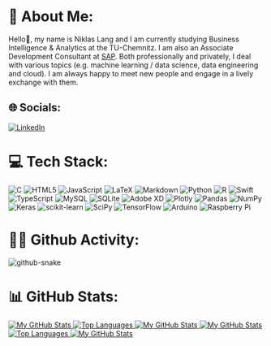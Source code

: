 # 💫 About Me:
Hello👋, my name is Niklas Lang and I am currently studying Business Intelligence & Analytics at the TU-Chemnitz. I am also an Associate Development Consultant at [SAP](https://github.com/SAP). Both professionally and privately, I deal with various topics (e.g. machine learning / data science, data engineering and cloud). I am always happy to meet new people and engage in a lively exchange with them.


## 🌐 Socials:
[![LinkedIn](https://img.shields.io/badge/LinkedIn-%230077B5.svg?logo=linkedin&logoColor=white)](https://linkedin.com/in/niklas-lang) 

# 💻 Tech Stack:
![C](https://img.shields.io/badge/c-%2300599C.svg?style=for-the-badge&logo=c&logoColor=white) ![HTML5](https://img.shields.io/badge/html5-%23E34F26.svg?style=for-the-badge&logo=html5&logoColor=white) ![JavaScript](https://img.shields.io/badge/javascript-%23323330.svg?style=for-the-badge&logo=javascript&logoColor=%23F7DF1E) ![LaTeX](https://img.shields.io/badge/latex-%23008080.svg?style=for-the-badge&logo=latex&logoColor=white) ![Markdown](https://img.shields.io/badge/markdown-%23000000.svg?style=for-the-badge&logo=markdown&logoColor=white) ![Python](https://img.shields.io/badge/python-3670A0?style=for-the-badge&logo=python&logoColor=ffdd54) ![R](https://img.shields.io/badge/r-%23276DC3.svg?style=for-the-badge&logo=r&logoColor=white) ![Swift](https://img.shields.io/badge/swift-F54A2A?style=for-the-badge&logo=swift&logoColor=white) ![TypeScript](https://img.shields.io/badge/typescript-%23007ACC.svg?style=for-the-badge&logo=typescript&logoColor=white) ![MySQL](https://img.shields.io/badge/mysql-%2300f.svg?style=for-the-badge&logo=mysql&logoColor=white) ![SQLite](https://img.shields.io/badge/sqlite-%2307405e.svg?style=for-the-badge&logo=sqlite&logoColor=white) ![Adobe XD](https://img.shields.io/badge/Adobe%20XD-470137?style=for-the-badge&logo=Adobe%20XD&logoColor=#FF61F6) ![Plotly](https://img.shields.io/badge/Plotly-%233F4F75.svg?style=for-the-badge&logo=plotly&logoColor=white) ![Pandas](https://img.shields.io/badge/pandas-%23150458.svg?style=for-the-badge&logo=pandas&logoColor=white) ![NumPy](https://img.shields.io/badge/numpy-%23013243.svg?style=for-the-badge&logo=numpy&logoColor=white) ![Keras](https://img.shields.io/badge/Keras-%23D00000.svg?style=for-the-badge&logo=Keras&logoColor=white) ![scikit-learn](https://img.shields.io/badge/scikit--learn-%23F7931E.svg?style=for-the-badge&logo=scikit-learn&logoColor=white) ![SciPy](https://img.shields.io/badge/SciPy-%230C55A5.svg?style=for-the-badge&logo=scipy&logoColor=%white) ![TensorFlow](https://img.shields.io/badge/TensorFlow-%23FF6F00.svg?style=for-the-badge&logo=TensorFlow&logoColor=white) ![Arduino](https://img.shields.io/badge/-Arduino-00979D?style=for-the-badge&logo=Arduino&logoColor=white) ![Raspberry Pi](https://img.shields.io/badge/-RaspberryPi-C51A4A?style=for-the-badge&logo=Raspberry-Pi)

# 👨‍💻 Github Activity:
<picture>
  <source media="(prefers-color-scheme: dark)" srcset="https://raw.githubusercontent.com/niklas-la/niklas-la/output/github-contribution-grid-snake-dark.svg" />
  <source media="(prefers-color-scheme: light)" srcset="https://raw.githubusercontent.com/niklas-la/niklas-la/output/github-contribution-grid-snake.svg" />
  <img alt="github-snake" src="github-snake.svg" />
</picture>

# 📊 GitHub Stats:
<!-- Light mode -->
<a href="https://github.com/niklas-la#gh-light-mode-only">
  <img src="https://github-readme-stats.vercel.app/api?username=niklas-la&count_private=true&show_icons=true&theme=light&hide_border=true#gh-light-mode-only" alt="My GitHub Stats" />
</a>
<a href="https://github.com/niklas-la#gh-light-mode-only">
  <img src="https://github-readme-stats.vercel.app/api/top-langs/?username=niklas-la&show_icons=true&theme=light&hide_border=true&layout=compact#gh-light-mode-only" alt="Top Languages" />
</a>
<a href="https://github.com/niklas-la#gh-light-mode-only">
  <img src="https://github-readme-streak-stats.herokuapp.com/?user=niklas-la&theme=light&hide_border=false&hide_border=true#gh-light-mode-only" alt="My GitHub Stats" />
</a>

<!-- Dark Mode -->
<a href="https://github.com/niklas-la#gh-dark-mode-only">
  <img src="https://github-readme-stats.vercel.app/api?username=niklas-la&count_private=true&show_icons=true&theme=github_dark&hide_border=true&icon_color=386DE3&title_color=6CD064#gh-dark-mode-only" alt="My GitHub Stats" />
</a>
<a href="https://github.com/niklas-la#gh-dark-mode-only">
  <img src="https://github-readme-stats.vercel.app/api/top-langs/?username=niklas-la&show_icons=true&theme=github_dark&hide_border=true&layout=compact&title_color=6CD064#gh-dark-mode-only" alt="Top Languages" />
</a>
<a href="https://github.com/niklas-la#gh-dark-mode-only">
  <img src="https://github-readme-streak-stats.herokuapp.com/?user=niklas-la&theme=github-dark&hide_border=true#gh-dark-mode-only" alt="My GitHub Stats" />
</a>
